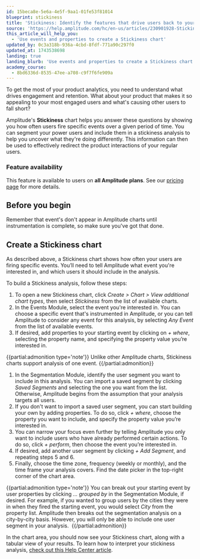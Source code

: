 ```yaml
---
id: 15beca8e-5e6a-4e5f-9aa1-01fe53f81014
blueprint: stickiness
title: 'Stickiness: Identify the features that drive users back to your product'
source: 'https://help.amplitude.com/hc/en-us/articles/230901928-Stickiness-Identify-the-features-that-drive-users-back-to-your-product'
this_article_will_help_you:
  - 'Use events and properties to create a Stickiness chart'
updated_by: 0c3a318b-936a-4cbd-8fdf-771a90c297f0
updated_at: 1743538698
landing: true
landing_blurb: 'Use events and properties to create a Stickiness chart'
academy_course:
  - 8bd6336d-8535-47ee-a708-c9f7f6fe909a
---
```

To get the most of your product analytics, you need to understand what drives engagement and retention. What about your product that makes it so appealing to your most engaged users and what's causing other users to fall short? 

Amplitude's **Stickiness** chart helps you answer these questions by showing you how often users fire specific events over a given period of time. You can segment your power users and include them in a stickiness analysis to help you uncover what they're doing differently. This information can then be used to effectively redirect the product interactions of your regular users.

### Feature availability

This feature is available to users on **all Amplitude plans**. See our [pricing page](https://amplitude.com/pricing) for more details.

## Before you begin

Remember that event's don't appear in Amplitude charts until instrumentation is complete, so make sure you've got that done. 

## Create a Stickiness chart

As described above, a Stickiness chart shows how often your users are firing specific events. You’ll need to tell Amplitude what event you're interested in, and which users it should include in the analysis.

To build a Stickiness analysis, follow these steps:

1. To open a new Stickiness chart, click *Create > Chart > View additional chart types*, then select *Stickiness* from the list of available charts.
2. In the Events Module, select the event you're interested in. You can choose a specific event that's instrumented in Amplitude, or you can tell Amplitude to consider any event for this analysis, by selecting *Any Event* from the list of available events.
3. If desired, add properties to your starting event by clicking on *+ where*, selecting the property name, and specifying the property value you’re interested in.  
  
  {{partial:admonition type='note'}}
  Unlike other Amplitude charts, Stickiness charts support analysis of one event.
  {{/partial:admonition}}

1. In the Segmentation Module, identify the user segment you want to include in this analysis. You can import a saved segment by clicking *Saved Segments* and selecting the one you want from the list. Otherwise, Amplitude begins from the assumption that your analysis targets all users.
2. If you don't want to import a saved user segment, you can start building your own by adding properties. To do so, click *+ where*, choose the property you want to include, and specify the property value you’re interested in.
3. You can narrow your focus even further by telling Amplitude you only want to include users who have already performed certain actions. To do so, click *+ perform*, then choose the event you’re interested in.
4. If desired, add another user segment by clicking *+ Add Segment*, and repeating steps 5 and 6.  
5. Finally, choose the time zone, frequency (weekly or monthly), and the time frame your analysis covers. Find the date picker in the top-right corner of the chart area.

{{partial:admonition type='note'}}
 You can break out your starting event by user properties by clicking *… grouped by* in the Segmentation Module, if desired. For example, if you wanted to group users by the cities they were in when they fired the starting event, you would select *City* from the property list. Amplitude then breaks out the segmentation analysis on a city-by-city basis. However, you will only be able to include one user segment in your analysis. 
{{/partial:admonition}}

In the chart area, you should now see your Stickiness chart, along with a tabular view of your results. To learn how to interpret your stickiness analysis, [check out this Help Center article](/docs/analytics/charts/stickiness/stickiness-interpret).
